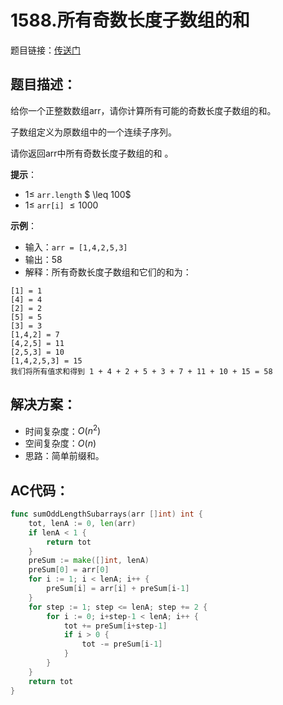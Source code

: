 # 1588.所有奇数长度子数组的和
题目链接：[传送门](https://leetcode-cn.com/problems/sum-of-all-odd-length-subarrays/)

## 题目描述：
给你一个正整数数组arr，请你计算所有可能的奇数长度子数组的和。

子数组定义为原数组中的一个连续子序列。

请你返回arr中所有奇数长度子数组的和 。

**提示**：
- $1 \leq$  `arr.length` $ \leq 100$
- $1 \leq$ `arr[i]` $\leq 1000$


**示例**：
- 输入：`arr = [1,4,2,5,3]`
- 输出：58
- 解释：所有奇数长度子数组和它们的和为：

```
[1] = 1
[4] = 4
[2] = 2
[5] = 5
[3] = 3
[1,4,2] = 7
[4,2,5] = 11
[2,5,3] = 10
[1,4,2,5,3] = 15
我们将所有值求和得到 1 + 4 + 2 + 5 + 3 + 7 + 11 + 10 + 15 = 58
```

## 解决方案：
- 时间复杂度：$O(n^2)$
- 空间复杂度：$O(n)$
- 思路：简单前缀和。

## AC代码：
```go
func sumOddLengthSubarrays(arr []int) int {
	tot, lenA := 0, len(arr)
	if lenA < 1 {
		return tot
	}
	preSum := make([]int, lenA)
	preSum[0] = arr[0]
	for i := 1; i < lenA; i++ {
		preSum[i] = arr[i] + preSum[i-1]
	}
	for step := 1; step <= lenA; step += 2 {
		for i := 0; i+step-1 < lenA; i++ {
			tot += preSum[i+step-1]
			if i > 0 {
				tot -= preSum[i-1]
			}
		}
	}
	return tot
}
```